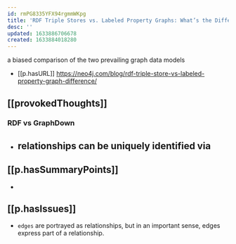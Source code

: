 ```yaml
---
id: rmPG8335YFX94rgmmWKpg
title: 'RDF Triple Stores vs. Labeled Property Graphs: What’s the Difference?'
desc: ''
updated: 1633886706678
created: 1633884018280
---
```


a biased comparison of the two prevailing graph data models

- [[p.hasURL]] https://neo4j.com/blog/rdf-triple-store-vs-labeled-property-graph-difference/

## [[provokedThoughts]]

### RDF vs GraphDown

- relationships can be uniquely identified via
  - 

## [[p.hasSummaryPoints]]

- 

## [[p.hasIssues]]

- `edges` are portrayed as relationships, but in an important sense, edges express part of a relationship.  
